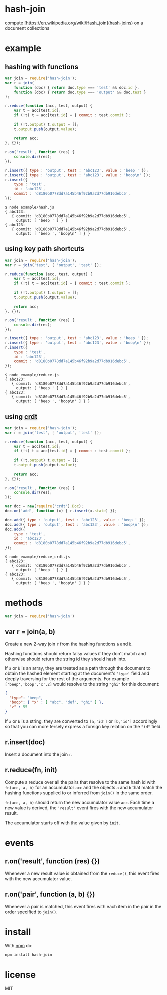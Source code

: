 # hash-join

compute [https://en.wikipedia.org/wiki/Hash_join](hash-joins)
on a document collections

# example

## hashing with functions

``` js
var join = require('hash-join');
var r = join(
    function (doc) { return doc.type === 'test' && doc.id },
    function (doc) { return doc.type === 'output' && doc.test }
);

r.reduce(function (acc, test, output) {
    var t = acc[test.id];
    if (!t) t = acc[test.id] = { commit : test.commit };
    
    if (!t.output) t.output = [];
    t.output.push(output.value);
    
    return acc;
}, {});

r.on('result', function (res) {
    console.dir(res);
});

r.insert({ type : 'output', test : 'abc123', value : 'beep ' });
r.insert({ type : 'output', test : 'abc123', value : 'boop\n' });
r.insert({
    type : 'test',
    id : 'abc123',
    commit : 'd8180b0778dd7a145b46f92b9a2d77db916debc5',
});
```

```
$ node example/hash.js
{ abc123: 
   { commit: 'd8180b0778dd7a145b46f92b9a2d77db916debc5',
     output: [ 'beep ' ] } }
{ abc123: 
   { commit: 'd8180b0778dd7a145b46f92b9a2d77db916debc5',
     output: [ 'beep ', 'boop\n' ] } }
```

## using key path shortcuts

``` js
var join = require('hash-join');
var r = join('test', [ 'output', 'test' ]);

r.reduce(function (acc, test, output) {
    var t = acc[test.id];
    if (!t) t = acc[test.id] = { commit : test.commit };
    
    if (!t.output) t.output = [];
    t.output.push(output.value);
    
    return acc;
}, {});

r.on('result', function (res) {
    console.dir(res);
});

r.insert({ type : 'output', test : 'abc123', value : 'beep ' });
r.insert({ type : 'output', test : 'abc123', value : 'boop\n' });
r.insert({
    type : 'test',
    id : 'abc123',
    commit : 'd8180b0778dd7a145b46f92b9a2d77db916debc5',
});
```

```
$ node example/reduce.js
{ abc123: 
   { commit: 'd8180b0778dd7a145b46f92b9a2d77db916debc5',
     output: [ 'beep ' ] } }
{ abc123: 
   { commit: 'd8180b0778dd7a145b46f92b9a2d77db916debc5',
     output: [ 'beep ', 'boop\n' ] } }
```

## using [crdt](http://github.com/dominictarr/crdt)

``` js
var join = require('hash-join');
var r = join('test', [ 'output', 'test' ]);

r.reduce(function (acc, test, output) {
    var t = acc[test.id];
    if (!t) t = acc[test.id] = { commit : test.commit };
    
    if (!t.output) t.output = [];
    t.output.push(output.value);
    
    return acc;
}, {});

r.on('result', function (res) {
    console.dir(res);
});

var doc = new(require('crdt').Doc);
doc.on('add', function (x) { r.insert(x.state) });

doc.add({ type : 'output', test : 'abc123', value : 'beep ' });
doc.add({ type : 'output', test : 'abc123', value : 'boop\n' });
doc.add({
    type : 'test',
    id : 'abc123',
    commit : 'd8180b0778dd7a145b46f92b9a2d77db916debc5',
});
```

```
$ node example/reduce_crdt.js
{ abc123: 
   { commit: 'd8180b0778dd7a145b46f92b9a2d77db916debc5',
     output: [ 'beep ' ] } }
{ abc123: 
   { commit: 'd8180b0778dd7a145b46f92b9a2d77db916debc5',
     output: [ 'beep ', 'boop\n' ] } }
```

# methods

``` js
var join = require('hash-join')
```

## var r = join(a, b)

Create a new 2-way join `r` from the hashing functions `a` and `b`.

Hashing functions should return falsy values if they don't match and otherwise
should return the string id they should hash into.

If `a` or `b` is an array, they are treated as a path through the document to
obtain the hashed element starting at the document's `'type'` field and deeply
traversing for the rest of the arguments. For example `['beep','boop','x',2]`
would resolve to the string `"ghi"` for this document:

``` json
{
  "type": "beep",
  "boop": { "x" : [ "abc", "def", "ghi" ] },
  "z" : 55
}
```

If `a` or `b` is a string, they are converted to `[a,'id']` or `[b,'id']`
accordingly so that you can more tersely express a foreign key relation on the
`"id"` field.

## r.insert(doc)

Insert a document into the join `r`.

## r.reduce(fn, init)

Compute a reduce over all the pairs that resolve to the same hash id with
`fn(acc, a, b)` for an accumulator `acc` and the objects `a` and `b` that match
the hashing functions supplied to or inferred from `join()` in the same order.

`fn(acc, a, b)` should return the new accumulator value `acc`.
Each time a new value is derived, the `'result'` event fires with the new
accumulator result.

The accumulator starts off with the value given by `init`.

# events

## r.on('result', function (res) {})

Whenever a new result value is obtained from the `reduce()`, this event fires
with the new accumulator value.

## r.on('pair', function (a, b) {})

Whenever a pair is matched, this event fires with each item in the pair in the
order specified to `join()`.

# install

With [npm](https://npmjs.org) do:

```
npm install hash-join
```

# license

MIT
